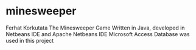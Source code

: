 # minesweeper 
Ferhat Korkutata
The Minesweeper Game Written in Java, developed in Netbeans IDE and Apache Netbeans IDE
Microsoft Access Database was used in this project

